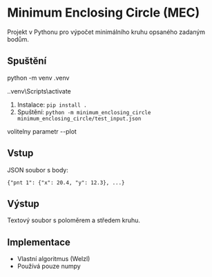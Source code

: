 # Minimum Enclosing Circle (MEC)

Projekt v Pythonu pro výpočet minimálního kruhu opsaného zadaným bodům.

## Spuštění

python -m venv .venv

.\.venv\Scripts\activate

1. Instalace: `pip install .`
2. Spuštění: `python -m minimum_enclosing_circle minimum_enclosing_circle/test_input.json`

volitelny parametr
--plot

## Vstup
JSON soubor s body:
```
{"pnt 1": {"x": 20.4, "y": 12.3}, ...}
```

## Výstup
Textový soubor s poloměrem a středem kruhu.

## Implementace
- Vlastní algoritmus (Welzl)
- Používá pouze numpy
